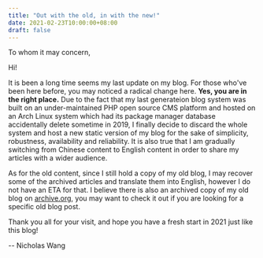 ```yaml
---
title: "Out with the old, in with the new!"
date: 2021-02-23T10:00:00+08:00
draft: false
---
```


To whom it may concern,

Hi!

It is been a long time seems my last update on my blog. For those who've been 
here before, you may noticed a radical change here. **Yes, you are in the right place.**
Due to the fact that my last generateion blog system was built on an 
under-maintained PHP open source CMS platform and hosted on an Arch Linux system 
which had its package manager database accidentally delete sometime in 2019, 
I finally decide to discard the whole system and host a new static version of 
my blog for the sake of simplicity, robustness, availability and reliability. 
It is also true that I am gradually switching from Chinese content to English 
content in order to share my articles with a wider audience.

As for the old content, since I still hold a copy of my old blog, I may recover 
some of the archived articles and translate them into English, however I do not
have an ETA for that. I believe there is also an archived copy of my old blog on
[archive.org](https://web.archive.org/web/20210208213630/https://www.nicho1as.wang/), 
you may want to check it out if you are looking for a specific old blog post.

Thank you all for your visit, and hope you have a fresh start in 2021 just like this blog!

--
Nicholas Wang
